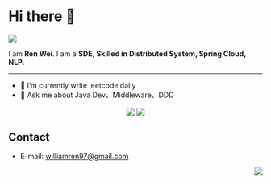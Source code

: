 
# Hi there 👋
[![](https://img.shields.io/badge/-@Williamren97-%23181717?style=flat-square&logo=github)](https://github.com/Williamren97)

I am **Ren Wei**. I am a **SDE**,  **Skilled in Distributed System, Spring Cloud, NLP.**

---
- 🌱 I’m currently write leetcode daily
- 💬 Ask me about Java Dev、Middleware、DDD

<p align="center">
  <img align="center" src="https://github.com/huifer/huifer/blob/master/developer.gif"/>
<img align="center" src="https://github-profile-trophy.vercel.app/?username=Williamren97&MultipleLang,Star,Follower,Commit,Issue" style="max-width:100%;">
</p>




## Contact

- E-mail: williamren97@gmail.com

<img align="right" src="https://github-readme-stats.vercel.app/api?username=Williamren97&show_icons=true&icon_color=805AD5&text_color=718096&bg_color=ffffff&hide_title=true" />


<!--
- 🔭 I’m currently working on ...
- 🌱 I’m currently learning ...
- 👯 I’m looking to collaborate on ...
- 🤔 I’m looking for help with ...
- 💬 Ask me about ...
- 📫 How to reach me: ...
- 😄 Pronouns: ...
- ⚡ Fun fact: ...
-->
